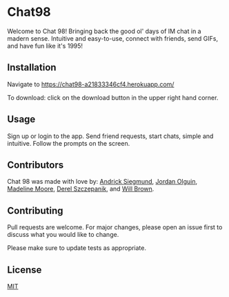 # Chat98

Welcome to Chat 98! Bringing back the good ol' days of IM chat in a madern sense. Intuitive and easy-to-use, connect  with friends, send GIFs, and have fun like it's 1995!

## Installation

Navigate to https://chat98-a21833346cf4.herokuapp.com/ 

To download: click on the download button in the upper right hand corner. 
<!-- insert close up screenshot of REACT download button -->

## Usage

Sign up or login to the app. Send friend requests, start chats, simple and intuitive. Follow the prompts on the screen. 

<!-- insert screenshots here -->

## Contributors

Chat 98 was made with love by:
[Andrick Siegmund](https://github.com/Paulsig007), 
[Jordan Olguin](https://github.com/jordanolguin), 
[Madeline Moore](https://github.com/MsJamesM), 
[Derel Szczepanik](https://github.com/Lone1ne), and 
[Will Brown](https://github.com/TrueWillB).

## Contributing

Pull requests are welcome. For major changes, please open an issue first
to discuss what you would like to change.

Please make sure to update tests as appropriate.

## License

[MIT](https://choosealicense.com/licenses/mit/)
